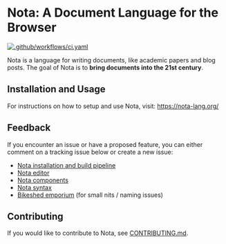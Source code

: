 # Nota: A Document Language for the Browser

[![.github/workflows/ci.yaml](https://github.com/nota-lang/nota/actions/workflows/ci.yaml/badge.svg)](https://github.com/nota-lang/nota/actions/workflows/ci.yaml)

Nota is a language for writing documents, like academic papers and blog posts. The goal of Nota is to **bring documents into the 21st century**.

## Installation and Usage

For instructions on how to setup and use Nota, visit: https://nota-lang.org/

## Feedback

If you encounter an issue or have a proposed feature, you can either comment on a tracking issue below or create a new issue: 
* [Nota installation and build pipeline](https://github.com/nota-lang/nota/issues/14)
* [Nota editor](https://github.com/nota-lang/nota/issues/11)
* [Nota components](https://github.com/nota-lang/nota/issues/12)
* [Nota syntax](https://github.com/nota-lang/nota/issues/10)
* [Bikeshed emporium](https://github.com/nota-lang/nota/issues/13) (for small nits / naming issues)

## Contributing

If you would like to contribute to Nota, see [CONTRIBUTING.md](https://github.com/nota-lang/nota/blob/master/CONTRIBUTING.md).
